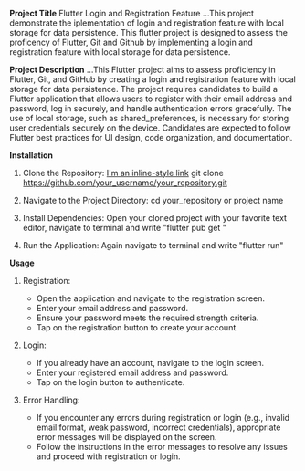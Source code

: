 **Project Title**
Flutter Login and Registration Feature
...This project demonstrate the iplementation of login and
registration feature with local storage for data persistence. This flutter project is designed to assess the proficency of Flutter, Git and Github by implementing a login and registration feature with local storage for data persistence.

**Project Description**
...This Flutter project aims to assess proficiency in Flutter, Git, and GitHub by creating a login and registration feature with local storage for data persistence. The project requires candidates to build a Flutter application that allows users to register with their email address and password, log in securely, and handle authentication errors gracefully. The use of local storage, such as shared_preferences, is necessary for storing user credentials securely on the device. Candidates are expected to follow Flutter best practices for UI design, code organization, and documentation.

**Installation**

1.  Clone the Repository:
    [I'm an inline-style link](https://www.google.com)
    git clone https://github.com/your_username/your_repository.git

2.  Navigate to the Project Directory:
    cd your_repository or project name

3.  Install Dependencies:
    Open your cloned project with your favorite text editor, navigate to terminal and write "flutter pub get
    "

4.  Run the Application:
    Again navigate to terminal and write "flutter run"

**Usage**

1.  Registration:

    - Open the application and navigate to the registration screen.
    - Enter your email address and password.
    - Ensure your password meets the required strength criteria.
    - Tap on the registration button to create your account.

2.  Login:

    - If you already have an account, navigate to the login screen.
    - Enter your registered email address and password.
    - Tap on the login button to authenticate.

3.  Error Handling:
    - If you encounter any errors during registration or login (e.g., invalid email format, weak password, incorrect credentials), appropriate error messages will be displayed on the screen.
    - Follow the instructions in the error messages to resolve any issues and proceed with registration or login.
